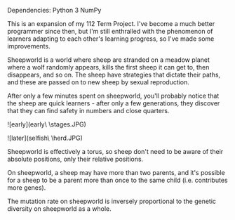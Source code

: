 Dependencies:
Python 3
NumPy

This is an expansion of my 112 Term Project. I've become a much better programmer since then, but I'm still enthralled with the phenomenon of learners adapting to each other's learning progress, so I've made some improvements.

Sheepworld is a world where sheep are stranded on a meadow planet where a wolf randomly appears, kills the first sheep it can get to, then disappears, and so on. The sheep have strategies that dictate their paths, and these are passed on to new sheep by sexual reproduction.

After only a few minutes spent on sheepworld, you'll probably notice that the sheep are quick learners - after only a few generations, they discover that they can find safety in numbers and close quarters.

![early](early\ \stages.JPG)

![later](selfish\ \herd.JPG)

Sheepworld is effectively a torus, so sheep don't need to be aware of their absolute positions, only their relative positions.

On sheepworld, a sheep may have more than two parents, and it's possible for a sheep to be a parent more than once to the same child (i.e. contributes more genes).

The mutation rate on sheepworld is inversely proportional to the genetic diversity on sheepworld as a whole.
